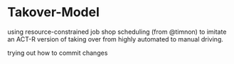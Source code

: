 # Takover-Model
using resource-constrained job shop scheduling (from @timnon) to imitate an ACT-R version of taking over from highly automated to manual driving.

trying out how to commit changes
